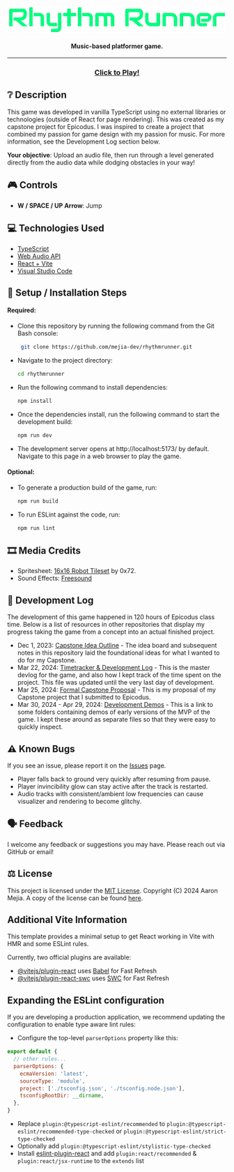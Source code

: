 <img align="center" src="./src/assets/img/rr-logo.png" />
<h4 align="center">Music-based platformer game.</h4>
<hr />
<h3 align="center"><a href="https://mejia.dev/rhythmrunner" target="_blank">Click to Play!</a></h3>


## ❔ Description
This game was developed in vanilla TypeScript using no external libraries or technologies (outside of React for page rendering). This was created as my capstone project for Epicodus. I was inspired to create a project that combined my passion for game design with my passion for music. For more information, see the Development Log section below.

**Your objective**: Upload an audio file, then run through a level generated directly from the audio data while dodging obstacles in your way!


## 🎮 Controls
- **W / SPACE / UP Arrow**: Jump


## 💻 Technologies Used
- [TypeScript](https://www.typescriptlang.org/)
- [Web Audio API](https://developer.mozilla.org/en-US/docs/Web/API/Web_Audio_API)
- [React + Vite](https://vitejs.dev/)
- [Visual Studio Code](https://code.visualstudio.com/)


## 🔧 Setup / Installation Steps

#### Required:
- Clone this repository by running the following command from the Git Bash console:
  ```bash
   git clone https://github.com/mejia-dev/rhythmrunner.git
   ```

- Navigate to the project directory:
  ```bash
  cd rhythmrunner
  ```

- Run the following command to install dependencies:
  ```bash
  npm install
  ```

- Once the dependencies install, run the following command to start the development build:
  ```bash
  npm run dev
  ```

- The development server opens at http://localhost:5173/ by default. Navigate to this page in a web browser to play the game.


#### Optional:
- To generate a production build of the game, run: 
  ```bash
  npm run build
  ```

- To run ESLint against the code, run:
  ```bash
  npm run lint
  ```


## 🎞️ Media Credits
- Spritesheet: [16x16 Robot Tileset](https://0x72.itch.io/16x16-robot-tileset) by 0x72.
- Sound Effects: [Freesound](https://freesound.org/)


## 📃 Development Log
The development of this game happened in 120 hours of Epicodus class time. Below is a list of resources in other repositories that display my progress taking the game from a concept into an actual finished project.
- Dec 1, 2023: [Capstone Idea Outline](https://github.com/mejia-dev/epicodus-capstone-planning) - The idea board and subsequent notes in this repository laid the foundational ideas for what I wanted to do for my Capstone.
- Mar 22, 2024: [Timetracker & Development Log](https://github.com/mejia-dev/epicodus-capstone-mvp/blob/main/Timetracker.md) - This is the master devlog for the game, and also how I kept track of the time spent on the project. This file was updated until the very last day of development.
- Mar 25, 2024: [Formal Capstone Proposal](https://github.com/mejia-dev/epicodus-capstone-mvp/blob/main/capstone-proposal.md) - This is my proposal of my Capstone project that I submitted to Epicodus.
- Mar 30, 2024 - Apr 29, 2024: [Development Demos](https://github.com/mejia-dev/epicodus-capstone-mvp/tree/main/demos) - This is a link to some folders containing demos of early versions of the MVP of the game. I kept these around as separate files so that they were easy to quickly inspect.


## ⚠️ Known Bugs
If you see an issue, please report it on the [Issues](https://github.com/mejia-dev/rhythmrunner/issues) page.
- Player falls back to ground very quickly after resuming from pause.
- Player invincibility glow can stay active after the track is restarted.
- Audio tracks with consistent/ambient low frequencies can cause visualizer and rendering to become glitchy.


## 🗣️ Feedback
I welcome any feedback or suggestions you may have. Please reach out via GitHub or email!


## ⚖️ License

This project is licensed under the [MIT License](https://opensource.org/licenses/MIT). Copyright (C) 2024 Aaron Mejia.
A copy of the license can be found [here](./LICENSE.txt).


## Additional Vite Information

This template provides a minimal setup to get React working in Vite with HMR and some ESLint rules.

Currently, two official plugins are available:

- [@vitejs/plugin-react](https://github.com/vitejs/vite-plugin-react/blob/main/packages/plugin-react/README.md) uses [Babel](https://babeljs.io/) for Fast Refresh
- [@vitejs/plugin-react-swc](https://github.com/vitejs/vite-plugin-react-swc) uses [SWC](https://swc.rs/) for Fast Refresh

## Expanding the ESLint configuration

If you are developing a production application, we recommend updating the configuration to enable type aware lint rules:

- Configure the top-level `parserOptions` property like this:

```js
export default {
  // other rules...
  parserOptions: {
    ecmaVersion: 'latest',
    sourceType: 'module',
    project: ['./tsconfig.json', './tsconfig.node.json'],
    tsconfigRootDir: __dirname,
  },
}
```

- Replace `plugin:@typescript-eslint/recommended` to `plugin:@typescript-eslint/recommended-type-checked` or `plugin:@typescript-eslint/strict-type-checked`
- Optionally add `plugin:@typescript-eslint/stylistic-type-checked`
- Install [eslint-plugin-react](https://github.com/jsx-eslint/eslint-plugin-react) and add `plugin:react/recommended` & `plugin:react/jsx-runtime` to the `extends` list
